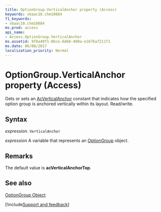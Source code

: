 ```yaml
---
title: OptionGroup.VerticalAnchor property (Access)
keywords: vbaac10.chm10884
f1_keywords:
- vbaac10.chm10884
ms.prod: access
api_name:
- Access.OptionGroup.VerticalAnchor
ms.assetid: 9f8a49f1-0bce-6db8-460a-e1676af211f1
ms.date: 06/08/2017
localization_priority: Normal
---
```



# OptionGroup.VerticalAnchor property (Access)

Gets or sets an [AcVerticalAnchor](Access.AcVerticalAnchor.md) constant that indicates how the specified option group is anchored vertically within its layout. Read/write.


## Syntax

_expression_. `VerticalAnchor`

_expression_ A variable that represents an [OptionGroup](Access.OptionGroup.md) object.


## Remarks

The default value is  **acVerticalAnchorTop**.


## See also


[OptionGroup Object](Access.OptionGroup.md)

[!include[Support and feedback](~/includes/feedback-boilerplate.md)]